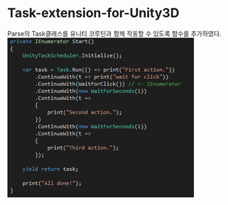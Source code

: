 # Task-extension-for-Unity3D
Parse의 Task클래스를 유니티 코루틴과 함께 작동할 수 있도록 함수를 추가하였다.
![how to use](https://github.com/jeongroseok/Task-extension-for-Unity3D/blob/master/sample.PNG)
